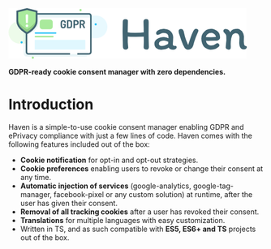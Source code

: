 ![Haven](./assets/haven.png)

**GDPR-ready cookie consent manager with zero dependencies.**

# Introduction

Haven is a simple-to-use cookie consent manager enabling GDPR and ePrivacy compliance with 
just a few lines of code. Haven comes with the following features included out of the box:

- **Cookie notification** for opt-in and opt-out strategies.
- **Cookie preferences** enabling users to revoke or change their consent at any time.
- **Automatic injection of services** (google-analytics, google-tag-manager, facebook-pixel or any custom solution) at runtime, after the user has given their consent.
- **Removal of all tracking cookies** after a user has revoked their consent.
- **Translations** for multiple languages with easy customization.
- Written in TS, and as such compatible with **ES5, ES6+ and TS** projects out of the box.
